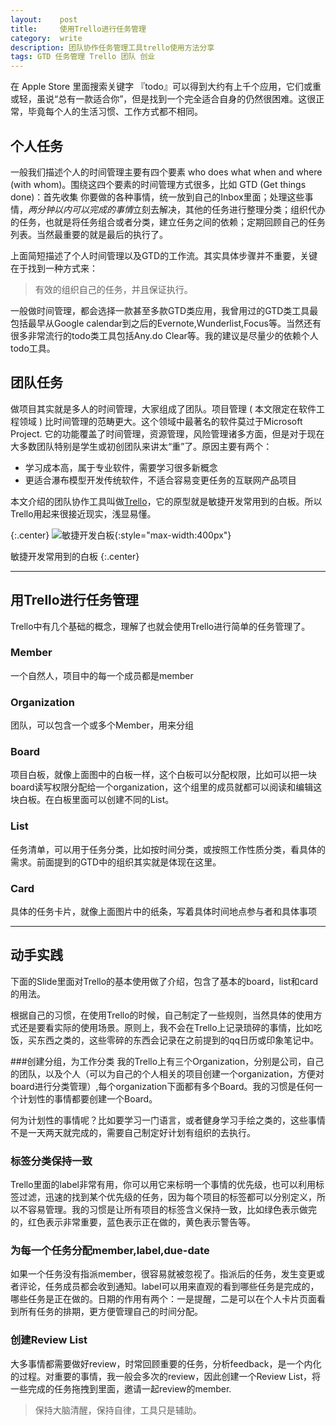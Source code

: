 ```yaml
---
layout:    post
title:     使用Trello进行任务管理
category:  write
description: 团队协作任务管理工具trello使用方法分享
tags: GTD 任务管理 Trello 团队 创业
---
```


在 Apple Store 里面搜索关键字 『todo』可以得到大约有上千个应用，它们或重或轻，虽说“总有一款适合你”，但是找到一个完全适合自身的仍然很困难。这很正常，毕竟每个人的生活习惯、工作方式都不相同。

## 个人任务
一般我们描述个人的时间管理主要有四个要素 who does what when and where (with whom)。围绕这四个要素的时间管理方式很多，比如 GTD (Get things done)：首先收集 你要做的各种事情，统一放到自己的Inbox里面；处理这些事情，*两分钟以内可以完成的事情*立刻去解决，其他的任务进行整理分类；组织代办的任务，也就是将任务组合或者分类，建立任务之间的依赖；定期回顾自己的任务列表。当然最重要的就是最后的执行了。

上面简短描述了个人时间管理以及GTD的工作流。其实具体步骤并不重要，关键在于找到一种方式来：

> 有效的组织自己的任务，并且保证执行。

一般做时间管理，都会选择一款甚至多款GTD类应用，我曾用过的GTD类工具最包括最早从Google calendar到之后的Evernote,Wunderlist,Focus等。当然还有很多非常流行的todo类工具包括Any.do Clear等。我的建议是尽量少的依赖个人todo工具。

## 团队任务
做项目其实就是多人的时间管理，大家组成了团队。项目管理 ( 本文限定在软件工程领域 ) 比时间管理的范畴更大。这个领域中最著名的软件莫过于Microsoft Project. 它的功能覆盖了时间管理，资源管理，风险管理诸多方面，但是对于现在大多数团队特别是学生或初创团队来讲太“重”了。原因主要有两个：

+ 学习成本高，属于专业软件，需要学习很多新概念
+ 更适合瀑布模型开发传统软件，不适合容易变更任务的互联网产品项目


本文介绍的团队协作工具叫做[Trello](https://trello.com/leeon/recommend)，它的原型就是敏捷开发常用到的白板。所以Trello用起来很接近现实，浅显易懂。

{:.center}
![敏捷开发白板](http://img.chinawin.net/it/433/81005/2.jpg){:style="max-width:400px"}

敏捷开发常用到的白板
{:.center}

------


## 用Trello进行任务管理
Trello中有几个基础的概念，理解了也就会使用Trello进行简单的任务管理了。


### Member
一个自然人，项目中的每一个成员都是member

### Organization
团队，可以包含一个或多个Member，用来分组

### Board
项目白板，就像上面图中的白板一样，这个白板可以分配权限，比如可以把一块board读写权限分配给一个organization，这个组里的成员就都可以阅读和编辑这块白板。在白板里面可以创建不同的List。

### List
任务清单，可以用于任务分类，比如按时间分类，或按照工作性质分类，看具体的需求。前面提到的GTD中的组织其实就是体现在这里。

### Card
具体的任务卡片，就像上面图片中的纸条，写着具体时间地点参与者和具体事项


--------


## 动手实践

下面的Slide里面对Trello的基本使用做了介绍，包含了基本的board，list和card的用法。

<script async class="speakerdeck-embed" data-id="86b96360fd0101313e764e83437af169" data-ratio="1.33333333333333" src="//speakerdeck.com/assets/embed.js"></script>


根据自己的习惯，在使用Trello的时候，自己制定了一些规则，当然具体的使用方式还是要看实际的使用场景。原则上，我不会在Trello上记录琐碎的事情，比如吃饭，买东西之类的，这些零碎的东西会记录在之前提到的qq日历或印象笔记中。

###创建分组，为工作分类
我的Trello上有三个Organization，分别是公司，自己的团队，以及个人（可以为自己的个人相关的项目创建一个organization，方便对board进行分类管理）,每个organization下面都有多个Board。我的习惯是任何一个计划性的事情都要创建一个Board。

何为计划性的事情呢？比如要学习一门语言，或者健身学习手绘之类的，这些事情不是一天两天就完成的，需要自己制定好计划有组织的去执行。

### 标签分类保持一致
Trello里面的label非常有用，你可以用它来标明一个事情的优先级，也可以利用标签过滤，迅速的找到某个优先级的任务，因为每个项目的标签都可以分别定义，所以不容易管理。我的习惯是让所有项目的标签含义保持一致，比如绿色表示做完的，红色表示非常重要，蓝色表示正在做的，黄色表示警告等。


### 为每一个任务分配member,label,due-date
如果一个任务没有指派member，很容易就被忽视了。指派后的任务，发生变更或者评论，任务成员都会收到通知。label可以用来直观的看到哪些任务是完成的，哪些任务是正在做的。日期的作用有两个：一是提醒，二是可以在个人卡片页面看到所有任务的排期，更方便管理自己的时间分配。

### 创建Review List
大多事情都需要做好review，时常回顾重要的任务，分析feedback，是一个内化的过程。对重要的事情，我一般会多次的review，因此创建一个Review List，将一些完成的任务拖拽到里面，邀请一起review的member.



> 保持大脑清醒，保持自律，工具只是辅助。





